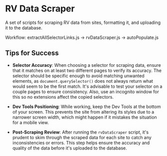 # RV Data Scraper

A set of scripts for scraping RV data from sites, formatting it, and uploading it to the database.

Workflow: extractAllSelectorLinks.js -> rvDataScraper.js -> autoPopulate.js

## Tips for Success

- **Selector Accuracy**: When choosing a selector for scraping data, ensure that it matches on at least two different pages to verify its accuracy. The selector should be specific enough to avoid matching unwanted elements, as `document.querySelector()` does not always return what would seem to be the first match. It's advisable to test your selector on a couple pages to ensure consistency. Also, use an incognito window for this so no extensions affect the copied selectors.

- **Dev Tools Positioning**: While working, keep the Dev Tools at the bottom of your screen. This prevents the site from altering its styles due to a narrower screen width, which might happen if it mistakes the situation for a mobile view.

- **Post-Scraping Review**: After running the `rvDataScraper` script, it's prudent to skim through the scraped data for each site to catch any inconsistencies or errors. This step helps ensure the accuracy and quality of the data before it's uploaded to the database.
